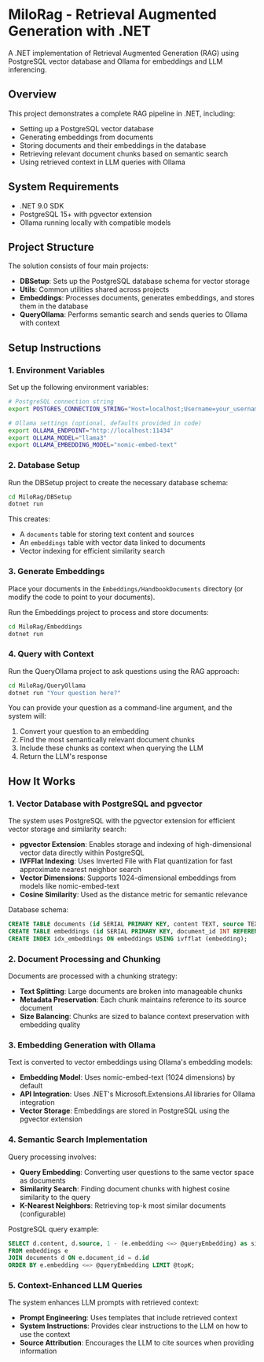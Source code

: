 # MiloRag - Retrieval Augmented Generation with .NET

A .NET implementation of Retrieval Augmented Generation (RAG) using PostgreSQL vector database and Ollama for embeddings and LLM inferencing.

## Overview

This project demonstrates a complete RAG pipeline in .NET, including:
- Setting up a PostgreSQL vector database
- Generating embeddings from documents
- Storing documents and their embeddings in the database
- Retrieving relevant document chunks based on semantic search
- Using retrieved context in LLM queries with Ollama

## System Requirements

- .NET 9.0 SDK
- PostgreSQL 15+ with pgvector extension
- Ollama running locally with compatible models

## Project Structure

The solution consists of four main projects:

- **DBSetup**: Sets up the PostgreSQL database schema for vector storage
- **Utils**: Common utilities shared across projects
- **Embeddings**: Processes documents, generates embeddings, and stores them in the database
- **QueryOllama**: Performs semantic search and sends queries to Ollama with context

## Setup Instructions

### 1. Environment Variables

Set up the following environment variables:

```bash
# PostgreSQL connection string
export POSTGRES_CONNECTION_STRING="Host=localhost;Username=your_username;Password=your_password;Database=your_database"

# Ollama settings (optional, defaults provided in code)
export OLLAMA_ENDPOINT="http://localhost:11434"
export OLLAMA_MODEL="llama3"
export OLLAMA_EMBEDDING_MODEL="nomic-embed-text"
```

### 2. Database Setup

Run the DBSetup project to create the necessary database schema:

```bash
cd MiloRag/DBSetup
dotnet run
```

This creates:
- A `documents` table for storing text content and sources
- An `embeddings` table with vector data linked to documents
- Vector indexing for efficient similarity search

### 3. Generate Embeddings

Place your documents in the `Embeddings/HandbookDocuments` directory (or modify the code to point to your documents).

Run the Embeddings project to process and store documents:

```bash
cd MiloRag/Embeddings
dotnet run
```

### 4. Query with Context

Run the QueryOllama project to ask questions using the RAG approach:

```bash
cd MiloRag/QueryOllama
dotnet run "Your question here?"
```

You can provide your question as a command-line argument, and the system will:
1. Convert your question to an embedding
2. Find the most semantically relevant document chunks
3. Include these chunks as context when querying the LLM
4. Return the LLM's response

## How It Works

### 1. Vector Database with PostgreSQL and pgvector

The system uses PostgreSQL with the pgvector extension for efficient vector storage and similarity search:

- **pgvector Extension**: Enables storage and indexing of high-dimensional vector data directly within PostgreSQL
- **IVFFlat Indexing**: Uses Inverted File with Flat quantization for fast approximate nearest neighbor search
- **Vector Dimensions**: Supports 1024-dimensional embeddings from models like nomic-embed-text
- **Cosine Similarity**: Used as the distance metric for semantic relevance

Database schema:
```sql
CREATE TABLE documents (id SERIAL PRIMARY KEY, content TEXT, source TEXT);
CREATE TABLE embeddings (id SERIAL PRIMARY KEY, document_id INT REFERENCES documents(id), embedding VECTOR(1024));
CREATE INDEX idx_embeddings ON embeddings USING ivfflat (embedding);
```

### 2. Document Processing and Chunking

Documents are processed with a chunking strategy:

- **Text Splitting**: Large documents are broken into manageable chunks
- **Metadata Preservation**: Each chunk maintains reference to its source document
- **Size Balancing**: Chunks are sized to balance context preservation with embedding quality

### 3. Embedding Generation with Ollama

Text is converted to vector embeddings using Ollama's embedding models:

- **Embedding Model**: Uses nomic-embed-text (1024 dimensions) by default
- **API Integration**: Uses .NET's Microsoft.Extensions.AI libraries for Ollama integration
- **Vector Storage**: Embeddings are stored in PostgreSQL using the pgvector extension

### 4. Semantic Search Implementation

Query processing involves:

- **Query Embedding**: Converting user questions to the same vector space as documents
- **Similarity Search**: Finding document chunks with highest cosine similarity to the query
- **K-Nearest Neighbors**: Retrieving top-k most similar documents (configurable)

PostgreSQL query example:
```sql
SELECT d.content, d.source, 1 - (e.embedding <=> @queryEmbedding) as similarity 
FROM embeddings e 
JOIN documents d ON e.document_id = d.id 
ORDER BY e.embedding <=> @queryEmbedding LIMIT @topK;
```

### 5. Context-Enhanced LLM Queries

The system enhances LLM prompts with retrieved context:

- **Prompt Engineering**: Uses templates that include retrieved context
- **System Instructions**: Provides clear instructions to the LLM on how to use the context
- **Source Attribution**: Encourages the LLM to cite sources when providing information